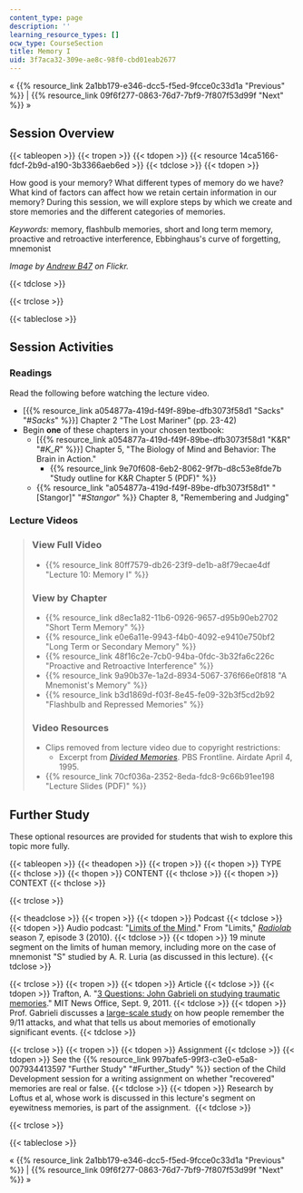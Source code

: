 ```yaml
---
content_type: page
description: ''
learning_resource_types: []
ocw_type: CourseSection
title: Memory I
uid: 3f7aca32-309e-ae8c-98f0-cbd01eab2677
---
```


« {{% resource_link 2a1bb179-e346-dcc5-f5ed-9fcce0c33d1a "Previous" %}} | {{% resource_link 09f6f277-0863-76d7-7bf9-7f807f53d99f "Next" %}} »

Session Overview
----------------

{{< tableopen >}}
{{< tropen >}}
{{< tdopen >}}
{{< resource 14ca5166-fdcf-2b9d-a190-3b3366aeb6ed >}}
{{< tdclose >}}
{{< tdopen >}}


How good is your memory? What different types of memory do we have? What kind of factors can affect how we retain certain information in our memory? During this session, we will explore steps by which we create and store memories and the different categories of memories.

_Keywords:_ memory, flashbulb memories, short and long term memory, proactive and retroactive interference, Ebbinghaus's curve of forgetting, mnemonist

_Image by [Andrew B47](http://www.flickr.com/photos/andrewb47/) on Flickr._


{{< tdclose >}}

{{< trclose >}}

{{< tableclose >}}

Session Activities
------------------

### Readings

Read the following before watching the lecture video.

*   \[{{% resource_link a054877a-419d-f49f-89be-dfb3073f58d1 "Sacks" "#_Sacks_" %}}\] Chapter 2 "The Lost Mariner" (pp. 23-42)
*   Begin **one** of these chapters in your chosen textbook:
    *   \[{{% resource_link a054877a-419d-f49f-89be-dfb3073f58d1 "K&R" "#_K_R_" %}}\] Chapter 5, "The Biology of Mind and Behavior: The Brain in Action."
        *   {{% resource_link 9e70f608-6eb2-8062-9f7b-d8c53e8fde7b "Study outline for K&R Chapter 5 (PDF)" %}}
    *   {{% resource_link "a054877a-419d-f49f-89be-dfb3073f58d1" "\[Stangor\]" "#_Stangor_" %}} Chapter 8, "Remembering and Judging"

### Lecture Videos

> ### View Full Video
> 
> *   {{% resource_link 80ff7579-db26-23f9-de1b-a8f79ecae4df "Lecture 10: Memory I" %}}
> 
> ### View by Chapter
> 
> *   {{% resource_link d8ec1a82-11b6-0926-9657-d95b90eb2702 "Short Term Memory" %}}
> *   {{% resource_link e0e6a11e-9943-f4b0-4092-e9410e750bf2 "Long Term or Secondary Memory" %}}
> *   {{% resource_link 48f16c2e-7cb0-94ba-0fdc-3b32fa6c226c "Proactive and Retroactive Interference" %}}
> *   {{% resource_link 9a90b37e-1a2d-8934-5067-376f66e0f818 "A Mnemonist's Memory" %}}
> *   {{% resource_link b3d1869d-f03f-8e45-fe09-32b3f5cd2b92 "Flashbulb and Repressed Memories" %}}
> 
> ### Video Resources
> 
> *   Clips removed from lecture video due to copyright restrictions:
>     *   Excerpt from [_Divided Memories_](http://www.pbs.org/wgbh/pages/frontline/programs/info/1312.html). PBS Frontline. Airdate April 4, 1995.
> *   {{% resource_link 70cf036a-2352-8eda-fdc8-9c66b91ee198 "Lecture Slides (PDF)" %}}

Further Study
-------------

These optional resources are provided for students that wish to explore this topic more fully.

{{< tableopen >}}
{{< theadopen >}}
{{< tropen >}}
{{< thopen >}}
TYPE
{{< thclose >}}
{{< thopen >}}
CONTENT
{{< thclose >}}
{{< thopen >}}
CONTEXT
{{< thclose >}}

{{< trclose >}}

{{< theadclose >}}
{{< tropen >}}
{{< tdopen >}}
Podcast
{{< tdclose >}}
{{< tdopen >}}
Audio podcast: "[Limits of the Mind](http://www.radiolab.org/2010/apr/05/limits-of-the-mind/)." From "Limits," [_Radiolab_](http://www.radiolab.org) season 7, episode 3 (2010).
{{< tdclose >}}
{{< tdopen >}}
19 minute segment on the limits of human memory, including more on the case of mnemonist "S" studied by A. R. Luria (as discussed in this lecture).
{{< tdclose >}}

{{< trclose >}}
{{< tropen >}}
{{< tdopen >}}
Article
{{< tdclose >}}
{{< tdopen >}}
Trafton, A. "[3 Questions: John Gabrieli on studying traumatic memories](http://web.mit.edu/newsoffice/2011/3q-gabrielli-sept-11-0909.html)." MIT News Office, Sept. 9, 2011.
{{< tdclose >}}
{{< tdopen >}}
Prof. Gabrieli discusses a [large-scale study](http://www.ncbi.nlm.nih.gov/pmc/articles/PMC2925254/?tool=pubmed) on how people remember the 9/11 attacks, and what that tells us about memories of emotionally significant events.
{{< tdclose >}}

{{< trclose >}}
{{< tropen >}}
{{< tdopen >}}
Assignment
{{< tdclose >}}
{{< tdopen >}}
See the {{% resource_link 997bafe5-99f3-c3e0-e5a8-007934413597 "Further Study" "#Further_Study" %}} section of the Child Development session for a writing assignment on whether "recovered" memories are real or false.
{{< tdclose >}}
{{< tdopen >}}
Research by Loftus et al, whose work is discussed in this lecture's segment on eyewitness memories, is part of the assignment. 
{{< tdclose >}}

{{< trclose >}}

{{< tableclose >}}

« {{% resource_link 2a1bb179-e346-dcc5-f5ed-9fcce0c33d1a "Previous" %}} | {{% resource_link 09f6f277-0863-76d7-7bf9-7f807f53d99f "Next" %}} »